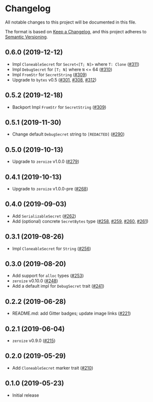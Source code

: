 # Changelog
All notable changes to this project will be documented in this file.

The format is based on [Keep a Changelog](https://keepachangelog.com/en/1.0.0/),
and this project adheres to [Semantic Versioning](https://semver.org/spec/v2.0.0.html).

## 0.6.0 (2019-12-12)

- Impl `CloneableSecret` for `Secret<[T; N]>` where `T: Clone` ([#311])
- Impl `DebugSecret` for `[T; N]` where `N` <= 64 ([#310])
- Impl `FromStr` for `SecretString` ([#309])
- Upgrade to `bytes` v0.5 ([#301], [#308], [#312])

[#312]: https://github.com/iqlusioninc/crates/pull/312
[#311]: https://github.com/iqlusioninc/crates/pull/311
[#310]: https://github.com/iqlusioninc/crates/pull/310
[#309]: https://github.com/iqlusioninc/crates/pull/309
[#308]: https://github.com/iqlusioninc/crates/pull/308
[#301]: https://github.com/iqlusioninc/crates/pull/301

## 0.5.2 (2019-12-18)

- Backport Impl `FromStr` for `SecretString` ([#309])

[#309]: https://github.com/iqlusioninc/crates/pull/309

## 0.5.1 (2019-11-30)

- Change default `DebugSecret` string to `[REDACTED]` ([#290])

[#290]: https://github.com/iqlusioninc/crates/pull/290

## 0.5.0 (2019-10-13)

- Upgrade to `zeroize` v1.0.0 ([#279])

[#279]: https://github.com/iqlusioninc/crates/pull/279

## 0.4.1 (2019-10-13)

- Upgrade to `zeroize` v1.0.0-pre ([#268])

[#268]: https://github.com/iqlusioninc/crates/pull/268

## 0.4.0 (2019-09-03)

- Add `SerializableSecret` ([#262])
- Add (optional) concrete `SecretBytes` type ([#258], [#259], [#260], [#261])

[#262]: https://github.com/iqlusioninc/crates/pull/262
[#261]: https://github.com/iqlusioninc/crates/pull/261
[#260]: https://github.com/iqlusioninc/crates/pull/260
[#259]: https://github.com/iqlusioninc/crates/pull/259
[#258]: https://github.com/iqlusioninc/crates/pull/258

## 0.3.1 (2019-08-26)

- Impl `CloneableSecret` for `String` ([#256])

[#256]: https://github.com/iqlusioninc/crates/pull/256

## 0.3.0 (2019-08-20)

- Add support for `alloc` types ([#253])
- `zeroize` v0.10.0 ([#248])
- Add a default impl for `DebugSecret` trait ([#241])

[#253]: https://github.com/iqlusioninc/crates/pull/253
[#248]: https://github.com/iqlusioninc/crates/pull/248
[#241]: https://github.com/iqlusioninc/crates/pull/241

## 0.2.2 (2019-06-28)

- README.md: add Gitter badges; update image links ([#221])

[#221]: https://github.com/iqlusioninc/crates/pull/221

## 0.2.1 (2019-06-04)

- `zeroize` v0.9.0 ([#215])

[#215]: https://github.com/iqlusioninc/crates/pull/215

## 0.2.0 (2019-05-29)

- Add `CloneableSecret` marker trait ([#210])

[#210]: https://github.com/iqlusioninc/crates/pull/210

## 0.1.0 (2019-05-23)

- Initial release

